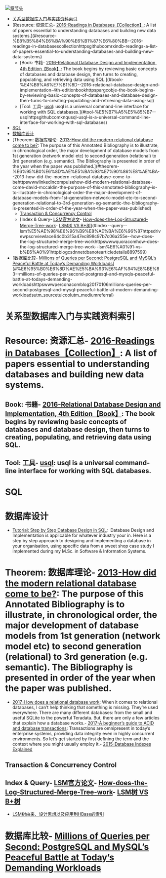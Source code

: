 [![章节头](https://parg.co/UGo)](https://parg.co/b4z) 
 - [关系型数据库入门与实践资料索引](#%E5%85%B3%E7%B3%BB%E5%9E%8B%E6%95%B0%E6%8D%AE%E5%BA%93%E5%85%A5%E9%97%A8%E4%B8%8E%E5%AE%9E%E8%B7%B5%E8%B5%84%E6%96%99%E7%B4%A2%E5%BC%95)
- [Resource: 资源汇总- [2016-Readings in Databases【Collection】](https://github.com/rxin/db-readings): A list of papers essential to understanding databases and building new data systems.](#resource-%E8%B5%84%E6%BA%90%E6%B1%87%E6%80%BB--2016-readings-in-databasescollectionhttpsgithubcomrxindb-readings-a-list-of-papers-essential-to-understanding-databases-and-building-new-data-systems)
  * [Book: 书籍- [2016-Relational Database Design and Implementation, 4th Edition【Book】](https://parg.co/bjE): The book begins by reviewing basic concepts of databases and database design, then turns to creating, populating, and retrieving data using SQL.](#book-%E4%B9%A6%E7%B1%8D--2016-relational-database-design-and-implementation-4th-editionbookhttpspargcobje-the-book-begins-by-reviewing-basic-concepts-of-databases-and-database-design-then-turns-to-creating-populating-and-retrieving-data-using-sql)
  * [Tool: 工具- [usql](https://github.com/knq/usql): usql is a universal command-line interface for working with SQL databases.](#tool-%E5%B7%A5%E5%85%B7--usqlhttpsgithubcomknqusql-usql-is-a-universal-command-line-interface-for-working-with-sql-databases)
- [SQL](#sql)
- [数据库设计](#%E6%95%B0%E6%8D%AE%E5%BA%93%E8%AE%BE%E8%AE%A1)
- [Theorem: 数据库理论- [2013-How did the modern relational database come to be?](https://www.linkedin.com/pulse/how-did-modern-relational-database-come-david-mccaldin): The purpose of this Annotated Bibliography is to illustrate, in chronological order, the major development of database models from 1st generation (network model etc) to second generation (relational) to 3rd generation (e.g. semantic). The Bibliography is presented in order of the year when the paper was published.](#theorem-%E6%95%B0%E6%8D%AE%E5%BA%93%E7%90%86%E8%AE%BA--2013-how-did-the-modern-relational-database-come-to-behttpswwwlinkedincompulsehow-did-modern-relational-database-come-david-mccaldin-the-purpose-of-this-annotated-bibliography-is-to-illustrate-in-chronological-order-the-major-development-of-database-models-from-1st-generation-network-model-etc-to-second-generation-relational-to-3rd-generation-eg-semantic-the-bibliography-is-presented-in-order-of-the-year-when-the-paper-was-published)
  * [Transaction & Concurrency Control](#transaction--concurrency-control)
  * [Index & Query- [LSM官方论文](https://drive.wps.cn/view/l/ace64c0b315a47ec898c97b7c06a255e)- [How-does-the-Log-Structured-Merge-Tree-work](https://www.quora.com/How-does-the-Log-Structured-Merge-Tree-work)- [LSM树 VS B+树](http://blog.csdn.net/dbanote/article/details/8897599)](#index--query--lsm%E5%AE%98%E6%96%B9%E8%AE%BA%E6%96%87httpsdrivewpscnviewlace64c0b315a47ec898c97b7c06a255e--how-does-the-log-structured-merge-tree-workhttpswwwquoracomhow-does-the-log-structured-merge-tree-work--lsm%E6%A0%91-vs-b%E6%A0%91httpblogcsdnnetdbanotearticledetails8897599)
- [数据库比较- [Millions of Queries per Second: PostgreSQL and MySQL’s Peaceful Battle at Today’s Demanding Workloads](https://www.percona.com/blog/2017/01/06/millions-queries-per-second-postgresql-and-mysql-peaceful-battle-at-modern-demanding-workloads/?utm_source=tuicool&utm_medium=referral)](#%E6%95%B0%E6%8D%AE%E5%BA%93%E6%AF%94%E8%BE%83--millions-of-queries-per-second-postgresql-and-mysqls-peaceful-battle-at-todays-demanding-workloadshttpswwwperconacomblog20170106millions-queries-per-second-postgresql-and-mysql-peaceful-battle-at-modern-demanding-workloadsutm_sourcetuicoolutm_mediumreferral) 

# 关系型数据库入门与实践资料索引
# Resource: 资源汇总- [2016-Readings in Databases【Collection】](https://github.com/rxin/db-readings): A list of papers essential to understanding databases and building new data systems.
## Book: 书籍- [2016-Relational Database Design and Implementation, 4th Edition【Book】](https://parg.co/bjE): The book begins by reviewing basic concepts of databases and database design, then turns to creating, populating, and retrieving data using SQL.
## Tool: 工具- [usql](https://github.com/knq/usql): usql is a universal command-line interface for working with SQL databases.


# SQL

# 数据库设计
- [Tutorial: Step by Step Database Design in SQL](https://www.linkedin.com/pulse/tutorial-step-database-design-sql-david-mccaldin):  Database Design and Implementation is applicable for whatever industry your in. Here is a step by step approach to designing and implementing a database in your organisation, using specific data from a sweet shop case study I implemented during my M.Sc. in Software & Information Systems.
# Theorem: 数据库理论- [2013-How did the modern relational database come to be?](https://www.linkedin.com/pulse/how-did-modern-relational-database-come-david-mccaldin): The purpose of this Annotated Bibliography is to illustrate, in chronological order, the major development of database models from 1st generation (network model etc) to second generation (relational) to 3rd generation (e.g. semantic). The Bibliography is presented in order of the year when the paper was published.
- [2017-How does a relational database work](http://coding-geek.com/how-databases-work/): When it comes to relational databases, I can’t help thinking that something is missing. They’re used everywhere. There are many different databases: from the small and useful SQLite to the powerful Teradata. But, there are only a few articles that explain how a database works.- [2017-A beginner’s guide to ACID and database transactions](http://6me.us/OzSh): Transactions are omnipresent in today’s enterprise systems, providing data integrity even in highly concurrent environments. So let’s get started by first defining the term and the context where you might usually employ it.- [2015-Database Indexes Explained](https://www.essentialsql.com/what-is-a-database-index/) 
## Transaction & Concurrency Control
## Index & Query- [LSM官方论文](https://drive.wps.cn/view/l/ace64c0b315a47ec898c97b7c06a255e)- [How-does-the-Log-Structured-Merge-Tree-work](https://www.quora.com/How-does-the-Log-Structured-Merge-Tree-work)- [LSM树 VS B+树](http://blog.csdn.net/dbanote/article/details/8897599)
- [LSM树由来、设计思想以及应用到HBase的索引](http://www.cnblogs.com/yanghuahui/p/3483754.html)
# 数据库比较- [Millions of Queries per Second: PostgreSQL and MySQL’s Peaceful Battle at Today’s Demanding Workloads](https://www.percona.com/blog/2017/01/06/millions-queries-per-second-postgresql-and-mysql-peaceful-battle-at-modern-demanding-workloads/?utm_source=tuicool&utm_medium=referral)